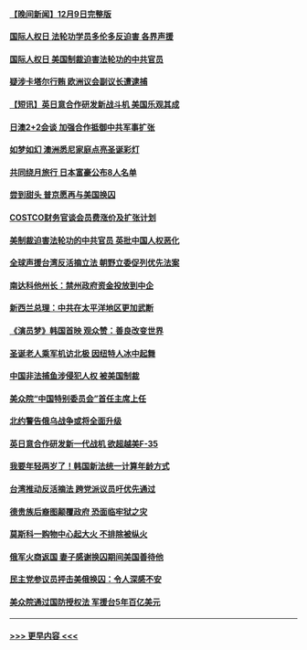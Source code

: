 #### [【晚间新闻】12月9日完整版](../pages/prog202/a103594893.md?t=12101401) 
#### [国际人权日 法轮功学员多伦多反迫害 各界声援](../pages/prog202/a103594925.md?t=12101401) 
#### [国际人权日 美国制裁迫害法轮功的中共官员](../pages/prog202/a103594856.md?t=12101401) 
#### [疑涉卡塔尔行贿 欧洲议会副议长遭逮捕](../pages/prog202/a103594865.md?t=12101401) 
#### [【短讯】英日意合作研发新战斗机 美国乐观其成](../pages/prog202/a103594787.md?t=12101401) 
#### [日澳2+2会谈 加强合作抵御中共军事扩张](../pages/prog202/a103594789.md?t=12101401) 
#### [如梦如幻 澳洲悉尼家庭点亮圣诞彩灯](../pages/prog202/a103594804.md?t=12101401) 
#### [共同绕月旅行 日本富豪公布8人名单](../pages/prog202/a103594769.md?t=12101401) 
#### [尝到甜头 普京愿再与美国换囚](../pages/prog202/a103594703.md?t=12101401) 
#### [COSTCO财务官谈会员费涨价及扩张计划](../pages/prog202/a103594644.md?t=12101401) 
#### [美制裁迫害法轮功的中共官员 英批中国人权恶化](../pages/prog202/a103594590.md?t=12101401) 
#### [全球声援台湾反活摘立法 朝野立委促列优先法案](../pages/prog202/a103594539.md?t=12101401) 
#### [南达科他州长：禁州政府资金投放到中企](../pages/prog202/a103594476.md?t=12101401) 
#### [新西兰总理：中共在太平洋地区更加武断](../pages/prog202/a103594543.md?t=12101401) 
#### [《演员梦》韩国首映 观众赞：善良改变世界](../pages/prog202/a103594550.md?t=12101401) 
#### [圣诞老人乘军机访北极 因纽特人冰中起舞](../pages/prog202/a103594509.md?t=12101401) 
#### [中国非法捕鱼涉侵犯人权 被美国制裁](../pages/prog202/a103594414.md?t=12101401) 
#### [美众院“中国特别委员会”首任主席上任](../pages/prog202/a103594380.md?t=12101401) 
#### [北约警告俄乌战争或将全面升级](../pages/prog202/a103594385.md?t=12101401) 
#### [英日意合作研发新一代战机 欲超越美F-35](../pages/prog202/a103594346.md?t=12101401) 
#### [我要年轻两岁了！韩国新法统一计算年龄方式](../pages/prog202/a103594309.md?t=12101401) 
#### [台湾推动反活摘法 跨党派议员吁优先通过](../pages/prog202/a103594310.md?t=12101401) 
#### [德贵族后裔图颠覆政府 恐面临牢狱之灾](../pages/prog202/a103594297.md?t=12101401) 
#### [莫斯科一购物中心起大火 不排除被纵火](../pages/prog202/a103594188.md?t=12101401) 
#### [俄军火商返国 妻子感谢换囚期间美国善待他](../pages/prog202/a103594185.md?t=12101401) 
#### [民主党参议员抨击美俄换囚：令人深感不安](../pages/prog202/a103594207.md?t=12101401) 
#### [美众院通过国防授权法 军援台5年百亿美元](../pages/prog202/a103594192.md?t=12101401) 

----
#### [ >>> 更早内容 <<< ](../indexes/prog202-earlier.md)
